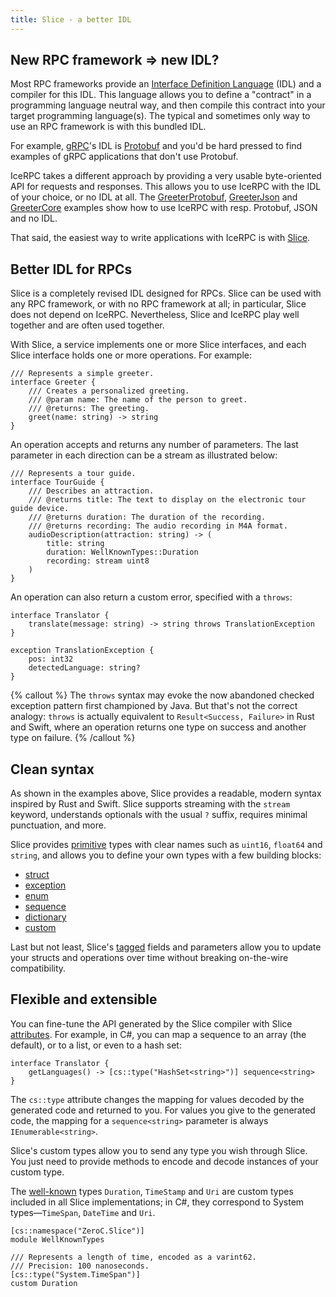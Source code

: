 ```yaml
---
title: Slice - a better IDL
---
```


## New RPC framework => new IDL?

Most RPC frameworks provide an [Interface Definition Language][idl] (IDL) and a compiler for this IDL. This language
allows you to define a "contract" in a programming language neutral way, and then compile this contract into your target
programming language(s). The typical and sometimes only way to use an RPC framework is with this bundled IDL.

For example, [gRPC][grpc]'s IDL is [Protobuf][protobuf] and you'd be hard pressed to find examples of gRPC applications
that don't use Protobuf.

IceRPC takes a different approach by providing a very usable byte-oriented API for requests and responses. This allows
you to use IceRPC with the IDL of your choice, or no IDL at all. The [GreeterProtobuf][greeter-protobuf],
[GreeterJson][greeter-json] and [GreeterCore][greeter-core] examples show how to use IceRPC with resp. Protobuf, JSON
and no IDL.

That said, the easiest way to write applications with IceRPC is with [Slice][slice].

## Better IDL for RPCs

Slice is a completely revised IDL designed for RPCs. Slice can be used with any RPC framework, or with no RPC framework
at all; in particular, Slice does not depend on IceRPC. Nevertheless, Slice and IceRPC play well together and are often
used together.

With Slice, a service implements one or more Slice interfaces, and each Slice interface holds one or more operations.
For example:

```slice
/// Represents a simple greeter.
interface Greeter {
    /// Creates a personalized greeting.
    /// @param name: The name of the person to greet.
    /// @returns: The greeting.
    greet(name: string) -> string
}
```

An operation accepts and returns any number of parameters. The last parameter in each direction can be a stream as
illustrated below:

```slice
/// Represents a tour guide.
interface TourGuide {
    /// Describes an attraction.
    /// @returns title: The text to display on the electronic tour guide device.
    /// @returns duration: The duration of the recording.
    /// @returns recording: The audio recording in M4A format.
    audioDescription(attraction: string) -> (
        title: string
        duration: WellKnownTypes::Duration
        recording: stream uint8
    )
}
```

An operation can also return a custom error, specified with a `throws`:

```slice
interface Translator {
    translate(message: string) -> string throws TranslationException
}

exception TranslationException {
    pos: int32
    detectedLanguage: string?
}
```

{% callout %}
The `throws` syntax may evoke the now abandoned checked exception pattern first championed by Java. But that's not the
correct analogy: `throws` is actually equivalent to `Result<Success, Failure>` in Rust and Swift, where an operation
returns one type on success and another type on failure.
{% /callout %}

## Clean syntax

As shown in the examples above, Slice provides a readable, modern syntax inspired by Rust and Swift. Slice supports
streaming with the `stream` keyword, understands optionals with the usual `?` suffix, requires minimal punctuation, and
more.

Slice provides [primitive][primitive] types with clear names such as `uint16`, `float64` and `string`, and allows you to
define your own types with a few building blocks:
 - [struct][struct]
 - [exception][exception]
 - [enum][enum]
 - [sequence][sequence]
 - [dictionary][dictionary]
 - [custom][custom]

Last but not least, Slice's [tagged][tagged] fields and parameters allow you to update your structs and operations over
time without breaking on-the-wire compatibility.

## Flexible and extensible

You can fine-tune the API generated by the Slice compiler with Slice [attributes][attributes]. For example, in C#, you
can map a sequence to an array (the default), or to a list, or even to a hash set:

```slice
interface Translator {
    getLanguages() -> [cs::type("HashSet<string>")] sequence<string>
}
```

The `cs::type` attribute changes the mapping for values decoded by the generated code and returned to you. For values
you give to the generated code, the mapping for a `sequence<string>` parameter is always `IEnumerable<string>`.

Slice's custom types allow you to send any type you wish through Slice. You just need to provide methods to encode and
decode instances of your custom type.

The [well-known][well-known] types `Duration`, `TimeStamp` and `Uri` are custom types included in all Slice
implementations; in C#, they correspond to System types—`TimeSpan`, `DateTime` and `Uri`.

```slice
[cs::namespace("ZeroC.Slice")]
module WellKnownTypes

/// Represents a length of time, encoded as a varint62.
/// Precision: 100 nanoseconds.
[cs::type("System.TimeSpan")]
custom Duration
```

[attributes]: ../../slice2/language-guide/attributes
[custom]: ../../slice2/language-guide/custom-types
[dictionary]: ../../slice2/language-guide/dictionary-types
[enum]: ../../slice2/language-guide/enum-types
[exception]: ../../slice2/language-guide/exception
[grpc]: https://grpc.io/
[idl]: https://en.wikipedia.org/wiki/Interface_description_language
[greeter-core]: https://github.com/icerpc/icerpc-csharp/tree/main/examples/GreeterCore
[greeter-json]: https://github.com/icerpc/icerpc-csharp/tree/main/examples/GreeterJson
[greeter-protobuf]: https://github.com/icerpc/icerpc-csharp/tree/main/examples/GreeterProtobuf
[primitive]: ../../slice2/language-guide/primitive-types
[protobuf]: https://en.wikipedia.org/wiki/Protocol_Buffers
[sequence]: ../../slice2/language-guide/sequence-types
[slice]: ../../slice2
[struct]: ../../slice2/language-guide/struct-types
[tagged]: ../../slice2/language-guide/fields#tagged-fields
[well-known]: ../../slice2/language-guide/well-known-types
